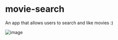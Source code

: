# movie-search

An app that allows users to search and like movies :)

![image](https://github.com/cyanvillarin/movie-search/assets/10018971/316810d9-b81b-427d-bbb5-09d62f16ddaf)


